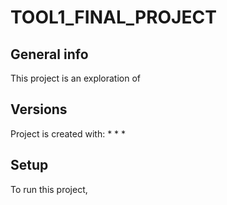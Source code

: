 # TOOL1_FINAL_PROJECT

## General info
This project is an exploration of 
	
## Versions
Project is created with:
* 
* 
* 
	
## Setup
To run this project, 
